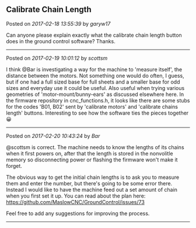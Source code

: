 ## Calibrate Chain Length
Posted on *2017-02-18 13:55:39* by *garyw17*

Can anyone please explain exactly what the calibrate chain length button does in the ground control software?
Thanks.

---

Posted on *2017-02-19 10:01:12* by *scottsm*

I think @Bar is investigating a way for the machine to 'measure itself', the distance between the motors. Not something one would do often, I guess, but if one had a full sized base for full sheets and a smaller base for odd sizes and everyday use it could be useful. Also useful when trying various geometries of 'motor-mount/bunny-ears' as discussed elsewhere here.
 In the firmware repository in cnc_functions.h, it looks like there are some stubs for the codes 'B01, B02' sent by 'calibrate motors' and 'calibrate chains length' buttons. Interesting to see how the software ties the pieces together 😀

---

Posted on *2017-02-20 10:43:24* by *Bar*

@scottsm is correct. The machine needs to know the lengths of its chains when it first powers on, after that the length is stored in the nonvolitle memory so disconnecting power or flashing the firmware won't make it forget. 

The obvious way to get the initial chain lengths is to ask you to measure them and enter the number, but there's going to be some error there. Instead I would like to have the machine feed out a set amount of chain when you first set it up. You can read about the plan here: https://github.com/MaslowCNC/GroundControl/issues/73

Feel free to add any suggestions for improving the process.

---


